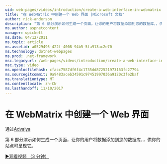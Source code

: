 ```yaml
---
uid: web-pages/videos/introduction/create-a-web-interface-in-webmatrix
title: "在 WebMatrix 中创建一个 Web 界面 |Microsoft 文档"
author: rick-anderson
description: "第 6 部分演示如何生成一个页面，让你的用户将数据添加到您的数据库，，供你的站点可呈现它。"
ms.author: aspnetcontent
manager: wpickett
ms.date: 04/12/2011
ms.topic: article
ms.assetid: a0529495-422f-4008-94b5-5fa913ac2e70
ms.technology: dotnet-webpages
ms.prod: .net-framework
msc.legacyurl: /web-pages/videos/introduction/create-a-web-interface-in-webmatrix
msc.type: video
ms.openlocfilehash: cfacc7587df6f4c1735dd872521973163fc27794
ms.sourcegitcommit: 9a9483aceb34591c97451997036a9120c3fe2baf
ms.translationtype: MT
ms.contentlocale: zh-CN
ms.lasthandoff: 11/10/2017
---
```

<a name="create-a-web-interface-in-webmatrix"></a>在 WebMatrix 中创建一个 Web 界面
====================
通过[Advaiya](https://twitter.com/Advaiyasolns)

第 6 部分演示如何生成一个页面，让你的用户将数据添加到您的数据库，，供你的站点可呈现它。

[&#9654;观看视频 （3 分钟）](https://channel9.msdn.com/Blogs/ASP-NET-Site-Videos/create-a-web-interface-in-webmatrix)
